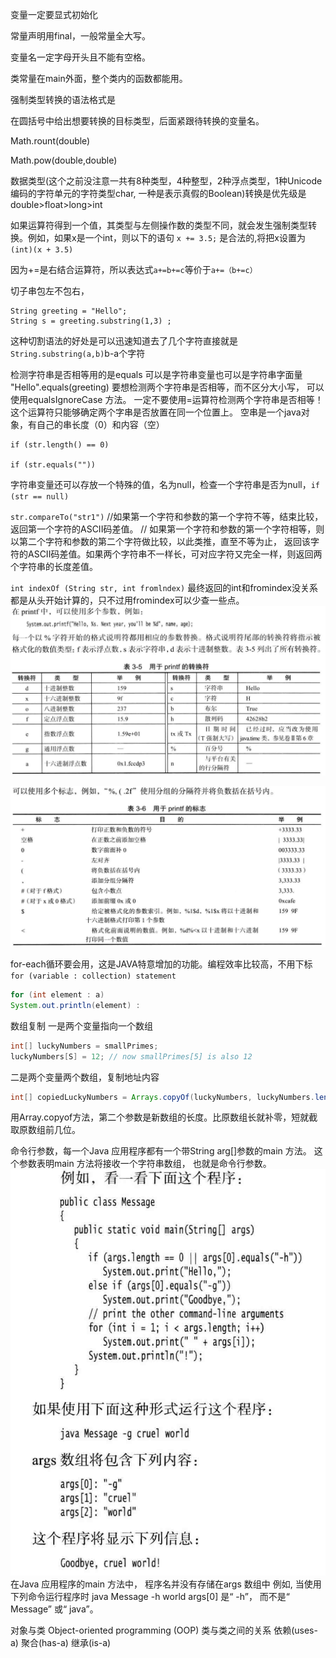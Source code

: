 变量一定要显式初始化

常量声明用final，一般常量全大写。

变量名一定字母开头且不能有空格。

类常量在main外面，整个类内的函数都能用。

强制类型转换的语法格式是

在圆括号中给出想要转换的目标类型，后面紧跟待转换的变量名。

Math.rount(double)

Math.pow(double,double)

数据类型(这个之前没注意一共有8种类型，4种整型，2种浮点类型，1种Unicode编码的字符单元的字符类型char,
一种是表示真假的Boolean)转换是优先级是double>float>long>int

如果运算符得到一个值，其类型与左侧操作数的类型不同，就会发生强制类型转换。例如，如果x是一个int，则以下的语句
`x += 3.5;`
是合法的,将把x设置为`(int)(x + 3.5)`

因为+=是右结合运算符，所以表达式`a+=b+=c`等价于`a+=（b+=c）`

切子串包左不包右，
```
String greeting = "Hello";
String s = greeting.substring(1,3) ;
```
这种切割语法的好处是可以迅速知道去了几个字符直接就是`String.substring(a,b)`b-a个字符

检测字符串是否相等用的是equals
可以是字符串变量也可以是字符串字面量
"Hello".equals(greeting)
要想检测两个字符串是否相等，而不区分大小写， 可以使用equalsIgnoreCase 方法。
一定不要使用=运算符检测两个字符串是否相等！ 这个运算符只能够确定两个字串是否放置在同一个位置上。
空串是一个java对象，有自己的串长度（0）和内容（空）
```
if (str.length() == 0)

if (str.equals(""))
```
字符串变量还可以存放一个特殊的值，名为null，检查一个字符串是否为null，`if (str == null)`

`str.compareTo("str1")`
//如果第一个字符和参数的第一个字符不等，结束比较，返回第一个字符的ASCII码差值。
// 如果第一个字符和参数的第一个字符相等，则以第二个字符和参数的第二个字符做比较，以此类推，直至不等为止，
返回该字符的ASCII码差值。如果两个字符串不一样长，可对应字符又完全一样，则返回两个字符串的长度差值。

`int indexOf (String str, int fromlndex)`
最终返回的int和fromindex没关系都是从头开始计算的，只不过用fromindex可以少查一些点。
![img.png](img.png)

![img_1.png](img_1.png)

for-each循环要会用，这是JAVA特意增加的功能。编程效率比较高，不用下标
`for (variable : collection) statement`
```java
for (int element : a)
System.out.println(element) :
```

数组复制
一是两个变量指向一个数组
```java
int[] luckyNumbers = smallPrimes;
luckyNumbers[S] = 12; // now smallPrimes[5] is also 12
```

二是两个变量两个数组，复制地址内容
```java
int[] copiedLuckyNumbers = Arrays.copyOf(luckyNumbers, luckyNumbers.length);
```
用Array.copyof方法，第二个参数是新数组的长度。比原数组长就补零，短就截取原数组前几位。

命令行参数，每一个Java 应用程序都有一个带String arg[]参数的main 方法。
这个参数表明main 方法将接收一个字符串数组， 也就是命令行参数。
![img_2.png](img_2.png)
在Java 应用程序的main 方法中， 程序名并没有存储在args 数组中
例如, 当使用下列命令运行程序时
java Message -h world
args[0] 是“ -h”， 而不是“ Message” 或“ java”。

对象与类
Object-oriented programming (OOP)
类与类之间的关系
依赖(uses-a)
聚合(has-a)
继承(is-a)
